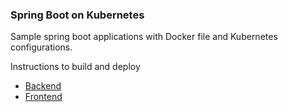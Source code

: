 ### Spring Boot on Kubernetes

Sample spring boot applications with Docker file and Kubernetes configurations. 

Instructions to build and deploy
- [Backend](boot-backend/Readme.md)
- [Frontend](boot-frontend/Readme.md)
